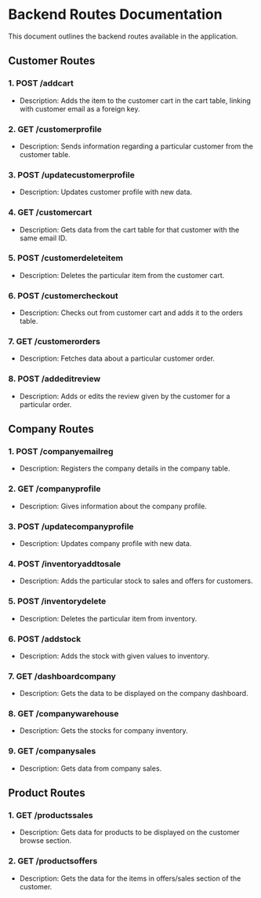 # Backend Routes Documentation

This document outlines the backend routes available in the application.

## Customer Routes

### 1. POST /addcart
- Description: Adds the item to the customer cart in the cart table, linking with customer email as a foreign key.

### 2. GET /customerprofile
- Description: Sends information regarding a particular customer from the customer table.

### 3. POST /updatecustomerprofile
- Description: Updates customer profile with new data.

### 4. GET /customercart
- Description: Gets data from the cart table for that customer with the same email ID.

### 5. POST /customerdeleteitem
- Description: Deletes the particular item from the customer cart.

### 6. POST /customercheckout
- Description: Checks out from customer cart and adds it to the orders table.

### 7. GET /customerorders
- Description: Fetches data about a particular customer order.

### 8. POST /addeditreview
- Description: Adds or edits the review given by the customer for a particular order.

## Company Routes

### 1. POST /companyemailreg
- Description: Registers the company details in the company table.

### 2. GET /companyprofile
- Description: Gives information about the company profile.

### 3. POST /updatecompanyprofile
- Description: Updates company profile with new data.

### 4. POST /inventoryaddtosale
- Description: Adds the particular stock to sales and offers for customers.

### 5. POST /inventorydelete
- Description: Deletes the particular item from inventory.

### 6. POST /addstock
- Description: Adds the stock with given values to inventory.

### 7. GET /dashboardcompany
- Description: Gets the data to be displayed on the company dashboard.

### 8. GET /companywarehouse
- Description: Gets the stocks for company inventory.

### 9. GET /companysales
- Description: Gets data from company sales.

## Product Routes

### 1. GET /productssales
- Description: Gets data for products to be displayed on the customer browse section.

### 2. GET /productsoffers
- Description: Gets the data for the items in offers/sales section of the customer.

